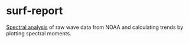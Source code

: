# surf-report

[Spectral analysis](https://upcommons.upc.edu/bitstream/handle/2099.1/6034/06.pdf?sequence=7) of raw wave data from NOAA and calculating trends by plotting spectral moments.

